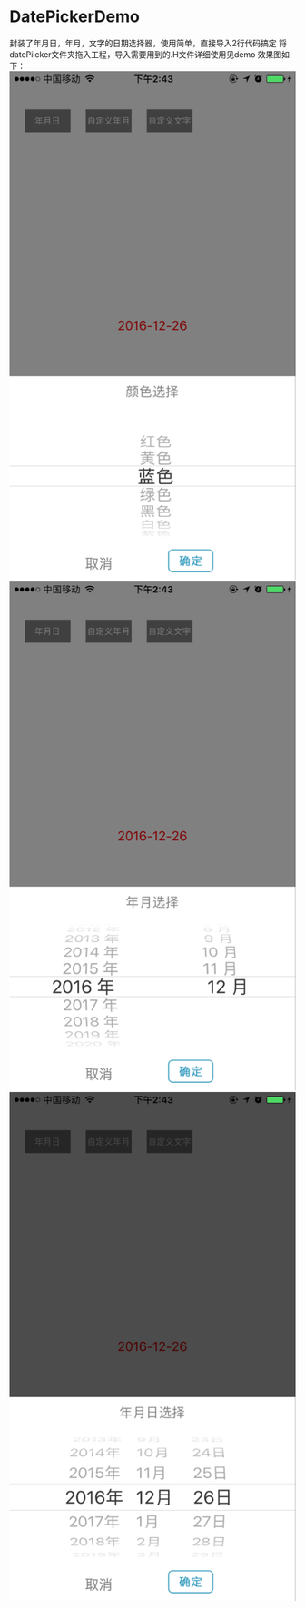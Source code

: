 # DatePickerDemo
封装了年月日，年月，文字的日期选择器，使用简单，直接导入2行代码搞定
将datePiicker文件夹拖入工程，导入需要用到的.H文件详细使用见demo
效果图如下：
![image](https://github.com/luoxiankang/DatePickerDemo/blob/master/DatePickerDemo/screenphoto/1.png)
![image](https://github.com/luoxiankang/DatePickerDemo/blob/master/DatePickerDemo/screenphoto/2.png)
![image](https://github.com/luoxiankang/DatePickerDemo/blob/master/DatePickerDemo/screenphoto/3.png)
